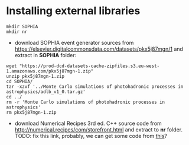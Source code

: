 # Installing external libraries

<pre><code>mkdir SOPHIA
mkdir nr</code></pre>

- download SOPHIA event generator sources from https://elsevier.digitalcommonsdata.com/datasets/pkx5j87mgn/1 and extract in **SOPHIA** folder:
<pre><code>wget "https://prod-dcd-datasets-cache-zipfiles.s3.eu-west-1.amazonaws.com/pkx5j87mgn-1.zip"
unzip pkx5j87mgn-1.zip
cd SOPHIA/
tar -xzvf '../Monte Carlo simulations of photohadronic processes in astrophysics/adlb_v1_0.tar.gz'
cd ../
rm -r 'Monte Carlo simulations of photohadronic processes in astrophysics'
rm pkx5j87mgn-1.zip
</code></pre>
- download Numerical Recipes 3rd ed. C++ source code from http://numerical.recipes/com/storefront.html and extract to **nr** folder.
TODO: fix this link, probably, we can get some code from [this](https://github.com/blackstonep/Numerical-Recipes)?
